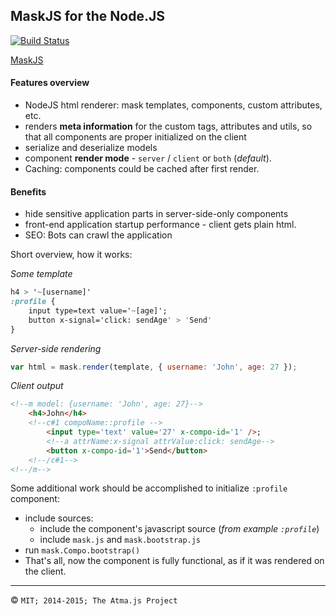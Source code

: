 MaskJS for the Node.JS
----
[![Build Status](https://travis-ci.org/atmajs/mask-node.png?branch=master)](https://travis-ci.org/atmajs/mask-node)

[MaskJS](https://github.com/atmajs/MaskJS)


#### Features overview

- NodeJS html renderer: mask templates, components, custom attributes, etc.
- renders **meta information** for the custom tags, attributes and utils, so that all components are proper initialized on the client
- serialize and deserialize models
- component **render mode** - `server` / `client` or `both` (_default_).
- Caching: components could be cached after first render.

#### Benefits
- hide sensitive application parts in server-side-only components
- front-end application startup performance - client gets plain html.
- SEO: Bots can crawl the application 

Short overview, how it works:

_Some template_
```sass
h4 > '~[username]'
:profile {
	input type=text value='~[age]';
	button x-signal='click: sendAge' > 'Send'
}
```

_Server-side rendering_
```javascript
var html = mask.render(template, { username: 'John', age: 27 });
```

_Client output_
```html
<!--m model: {username: 'John', age: 27}-->
	<h4>John</h4>
	<!--c#1 compoName::profile -->
		<input type='text' value='27' x-compo-id='1' />;
		<!--a attrName:x-signal attrValue:click: sendAge-->
		<button x-compo-id='1'>Send</button>
	<!--/c#1-->
<!--/m-->
```

Some additional work should be accomplished to initialize `:profile` component:
- include sources:
	- include the component's javascript source (_from example `:profile`_)
	- include `mask.js` and `mask.bootstrap.js`
- run ```mask.Compo.bootstrap()```
- That's all, now the component is fully functional, as if it was rendered on the client.


----

 :copyright: ` MIT; 2014-2015; The Atma.js Project `
